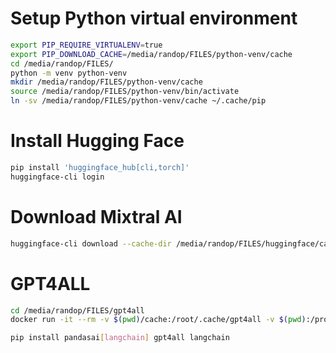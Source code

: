 # Setup Python virtual environment
```bash
export PIP_REQUIRE_VIRTUALENV=true
export PIP_DOWNLOAD_CACHE=/media/randop/FILES/python-venv/cache
cd /media/randop/FILES/
python -m venv python-venv
mkdir /media/randop/FILES/python-venv/cache
source /media/randop/FILES/python-venv/bin/activate
ln -sv /media/randop/FILES/python-venv/cache ~/.cache/pip
```

# Install Hugging Face
```bash
pip install 'huggingface_hub[cli,torch]'
huggingface-cli login
```

# Download Mixtral AI
```bash
huggingface-cli download --cache-dir /media/randop/FILES/huggingface/cache --resume-download mistralai/Mixtral-8x7B-Instruct-v0.1
```

# GPT4ALL
```bash
cd /media/randop/FILES/gpt4all
docker run -it --rm -v $(pwd)/cache:/root/.cache/gpt4all -v $(pwd):/projects python:3.10-bookworm /bin/bash

pip install pandasai[langchain] gpt4all langchain
```
